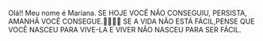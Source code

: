 Olá!! Meu nome é Mariana.
SE HOJE VOCÊ NÃO CONSEGUIU, PERSISTA, AMANHÃ VOCÊ CONSEGUE.👊🏻👊🏻
SE A VIDA NÃO ESTÁ FÁCIL,PENSE QUE VOCÊ NASCEU PARA VIVE-LA E VIVER NÃO NASCEU PARA SER FÁCIL.
